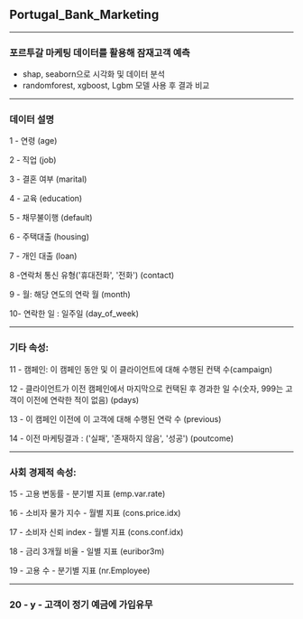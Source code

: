 ## Portugal_Bank_Marketing
---
### 포르투갈 마케팅 데이터를 활용해 잠재고객 예측
- shap, seaborn으로 시각화 및 데이터 분석
- randomforest, xgboost, Lgbm 모델 사용 후 결과 비교 
---
### 데이터 설명
1 - 연령 (age)  

2 - 직업 (job)  

3 - 결혼 여부 (marital)  

4 - 교육 (education)  

5 - 채무불이행 (default)   

6 - 주택대출 (housing)   

7 - 개인 대출 (loan)   

8 -연락처 통신 유형('휴대전화', '전화') (contact)   

9 - 월: 해당 연도의 연락 월 (month)   

10- 연락한 일 : 일주일 (day_of_week)   

---
### 기타 속성:  

11 - 캠페인: 이 캠페인 동안 및 이 클라이언트에 대해 수행된 컨택 수(campaign)  

12 - 클라이언트가 이전 캠페인에서 마지막으로 컨택된 후 경과한 일 수(숫자, 999는 고객이 이전에 연락한 적이 없음) (pdays)   

13 - 이 캠페인 이전에 이 고객에 대해 수행된 연락 수 (previous)   

14 - 이전 마케팅결과 : ('실패', '존재하지 않음', '성공') (poutcome)   

---

### 사회 경제적 속성:  

15 - 고용 변동률 - 분기별 지표 (emp.var.rate)   

16 - 소비자 물가 지수 - 월별 지표 (cons.price.idx)  

17 - 소비자 신뢰 index - 월별 지표 (cons.conf.idx)  

18 - 금리 3개월 비율 - 일별 지표 (euribor3m)  

19 - 고용 수 - 분기별 지표  (nr.Employee)  

---  

### 20 - y - 고객이 정기 예금에 가입유무  
